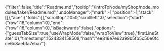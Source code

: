 {"filter":false,"title":"Readme.md","tooltip":"/introToNode/myShop/node_modules/faker/Readme.md","undoManager":{"mark":-1,"position":-1,"stack":[]},"ace":{"folds":[],"scrolltop":1050,"scrollleft":0,"selection":{"start":{"row":18,"column":0},"end":{"row":18,"column":0},"isBackwards":false},"options":{"guessTabSize":true,"useWrapMode":false,"wrapToView":true},"firstLineState":0},"timestamp":1524334158508,"hash":"ee816e7e62a99b5fb5c50e0fcce6c8aebfa7eba7"}